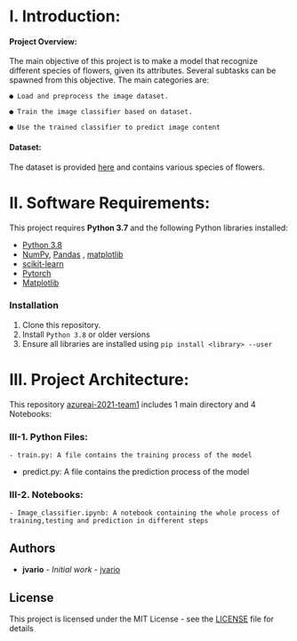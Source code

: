 # I.  Introduction:

#### Project Overview:
The main objective of this project is to make a model that recognize different species of flowers, given its attributes. Several subtasks can be spawned from this objective. The main categories are:

	● Load and preprocess the image dataset.
	
	● Train the image classifier based on dataset.
	
	● Use the trained classifier to predict image content
	
#### Dataset:
The dataset is provided [here](https://www.robots.ox.ac.uk/~vgg/data/flowers/102/index.html) and contains various species of flowers.

# II. Software Requirements:
This project requires **Python 3.7** and the following Python libraries installed:
- [Python 3.8](https://www.python.org/downloads/) 
- [NumPy](http://www.numpy.org/), [Pandas](https://pandas.pydata.org/) , [matplotlib](http://matplotlib.org/)
- [scikit-learn](http://scikit-learn.org/stable/)
- [Pytorch](https://pytorch.org)
- [Matplotlib](https://matplotlib.org)

### Installation
1. Clone this repository.
2. Install ```Python 3.8``` or older versions
3. Ensure all libraries are installed using ```pip install <library> --user```

# III. Project Architecture:
This repository [azureai-2021-team1](https://github.com/codehub-learn/azureai-2021-team1) includes 1 main directory and 4 Notebooks:

### III-1. Python Files:

	- train.py: A file contains the training process of the model
  - predict.py: A file contains the prediction process of the model
	
### III-2. Notebooks:

	- Image_classifier.ipynb: A notebook containing the whole process of training,testing and prediction in different steps
	
	
## Authors

* **jvario** - *Initial work* - [jvario](https://github.com/jvario)
## License
This project is licensed under the MIT License - see the [LICENSE](LICENSE) file for details
  
	
